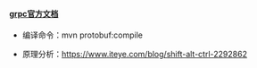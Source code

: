 #### [grpc官方文档](http://doc.oschina.net/grpc?t=60134)

* 编译命令：mvn protobuf:compile

* 原理分析：https://www.iteye.com/blog/shift-alt-ctrl-2292862
